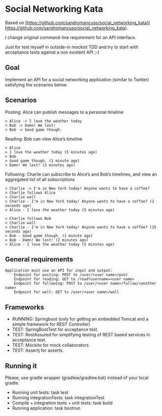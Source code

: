 # Social Networking Kata
Based on [https://github.com/sandromancuso/social_networking_kata]( https://github.com/sandromancuso/social_networking_kata).

I change original command-line requirement for an API interface. 

Just for test myself in outside-in mockist TDD and try to start with acceptance tests against a non existent API ;-)

## Goal 
Implement an API for a social networking application (similar to Twitter) satisfying the scenarios below.

## Scenarios

Posting: Alice can publish messages to a personal timeline

    > Alice -> I love the weather today
    > Bob -> Damn! We lost!
    > Bob -> Good game though.

Reading: Bob can view Alice’s timeline

    > Alice
    > I love the weather today (5 minutes ago)
    > Bob
    > Good game though. (1 minute ago)
    > Damn! We lost! (2 minutes ago)

Following: Charlie can subscribe to Alice’s and Bob’s timelines, and view an aggregated list of all subscriptions

    > Charlie -> I'm in New York today! Anyone wants to have a coffee?
    > Charlie follows Alice
    > Charlie wall
    > Charlie - I'm in New York today! Anyone wants to have a coffee? (2 seconds ago)
    > Alice - I love the weather today (5 minutes ago)

    > Charlie follows Bob
    > Charlie wall
    > Charlie - I'm in New York today! Anyone wants to have a coffee? (15 seconds ago)
    > Bob - Good game though. (1 minute ago)
    > Bob - Damn! We lost! (2 minutes ago)
    > Alice - I love the weather today (5 minutes ago)

## General requirements

    Application must use an API for input and output:
        Endpoint for posting: POST to /user/<user name>/post
        Endpoint for reading: GET to /read?username=<user name>
        Endpoint for following: POST to /user/<user name>/follow/<another name>
        Endpoint for wall: GET to /user/<user name>/wall
        
## Frameworks
   - RUNNING: Springboot (only for getting an embedded Tomcat and a simple framework for REST Controller)
   - TEST: SpringBootTest for acceptance test.
   - TEST: RestAssured for simplifying testing of REST based services in acceptance test.
   - TEST: Mockito for mock collaborators
   - TEST: Assertj for asserts.

## Running it
Please, use gradle wrapper (gradlew/gradlew.bat) instead of your local gradle.

  - Running unit tests: task test
  - Running integrationTests: task integrationTest
  - Compile + integration tests + unit tests: task build
  - Running application: task bootrun






